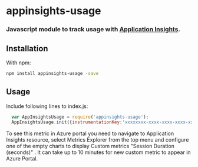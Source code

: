 # appinsights-usage

### Javascript module to track usage with [Application Insights](https://github.com/Microsoft/ApplicationInsights-JS/blob/master/API-reference.md).

## Installation

With npm:
```bash
npm install appinsights-usage -save
```

## Usage

Include following lines to index.js:

```javascript
  var AppInsightsUsage = require('appinsights-usage');
  AppInsightsUsage.init({instrumentationKey:'xxxxxxxx-xxxx-xxxx-xxxx-xxxxxxxxxxxxx'});
```

To see this metric in Azure portal you need to navigate to Application Insights resource, select Metrics Explorer from the top menu and configure one of the empty charts to display Custom metrics "Session Duration (seconds)" . It can take up to 10 minutes for new custom metric to appear in Azure Portal.

